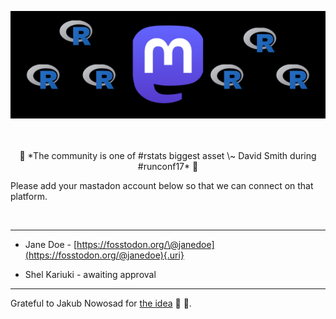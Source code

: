 <center>

![](./r-stats_mastadon.png)

</center>

<br>
<center>
<br>
 🌟 *The community is one of #rstats biggest asset \~ David Smith during #runconf17* 🌟

<br>
</center>

Please add your mastadon account below so that we can connect on that platform.

<br>

<hr>

-   Jane Doe - [https://fosstodon.org/\@janedoe](https://fosstodon.org/@janedoe){.uri}

-   Shel Kariuki - awaiting approval

<hr>

Grateful to Jakub Nowosad for [the idea](https://twitter.com/jakub_nowosad/status/1594321854524710914) 🎉 🎉.
